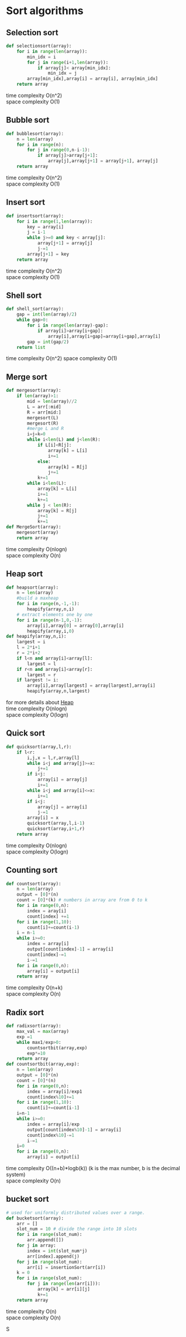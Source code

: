 # Sort algorithms
## Selection sort
```python
def selectionsort(array):
	for i in range(len(array)):
		min_idx = i
		for j in range(i+1,len(array)):
			if array[j]< array[min_idx]:
				min_idx = j
		array[min_idx],array[i] = array[i], array[min_idx]
	return array
```
time complexity O(n^2)  
space complexity O(1)  
## Bubble sort
```python
def bubblesort(array):
	n = len(array)
	for i in range(n):
		for j in range(0,n-i-1):
			if array[j]>array[j+1]:
				array[j],array[j+1] = array[j+1], array[j]
	return array
```
time complexity O(n^2)  
space complexity O(1)  
## Insert sort
```python
def insertsort(array):
	for i in range(1,len(array)):
		key = array[i]
		j = i-1
		while j>=0 and key < array[j]:
			array[j+1] = array[j]
			j-=1
		array[j+1] = key
	return array
```
time complexity O(n^2)  
space complexity O(1)  
## Shell sort
```python
def shell_sort(array):
	gap = int(len(array)/2)
	while gap>0:
		for i in range(len(array)-gap):
			if array[i]>array[i+gap]:
				array[i],array[i+gap]=array[i+gap],array[i]
		gap = int(gap/2)
	return list
```
time complexity O(n^2)
space complexity O(1)
## Merge sort
```python
def mergesort(array):
	if len(array)>1:
		mid = len(array)//2
		L = arr[:mid]
		R = arr[mid:]
		mergesort(L)
		mergesort(R)
		#merge L and R
		i=j=k=0
		while i<len(L) and j<len(R):
			if L[i]<R[j]:
				array[k] = L[i]
				i+=1
			else:
				array[k] = R[j]
				j+=1
			k+=1
		while i<len(L):
			array[k] = L[i]
			i+=1
			k+=1
		while j < len(R):
			array[k] = R[j]
			j+=1
			k+=1
def MergeSort(array):
	mergesort(array)
	return array
```
time complexity O(nlogn)  
space complexity O(n)  
## Heap sort
```python
def heapsort(array):
	n = len(array)
	#build a maxheap
	for i in range(n,-1,-1):
		heapify(array,n,i)
	# extract elements one by one
	for i in range(n-1,0,-1):
		array[i],array[0] = array[0],array[i]
		heapify(array,i,0)
def heapify(array,n,i):
	largest = i
	l = 2*i+1
	r = 2*i+2
	if l<n and array[i]<array[l]:
		largest = l
	if r<n and array[i]<array[r]:
		largest = r
	if largest != i:
		array[i],array[largest] = array[largest],array[i]
		heapify(array,n,largest)
```
for more details about [Heap](./Data-structure/Heap.md)  
time complexity O(nlogn)  
space complexity O(logn)  
## Quick sort
```python
def quicksort(array,l,r):
	if l<r:
		i,j,x = l,r,array[l]
		while i<j and array[j]>=x:
			j+=1
		if i<j:
			array[i] = array[j]
			i+=1
		while i<j and array[i]<=x:
			i+=1
		if i<j:
			array[j] = array[i]
			j-=1
		array[i] = x
		quicksort(array,l,i-1)
		quicksort(array,i+1,r)
	return array
````
time complexity O(nlogn)  
space complexity O(logn)  
## Counting sort
```python
def countsort(array):
	n = len(array)
	output = [0]*(n)
	count = [0]*(k) # numbers in array are from 0 to k
	for i in range(0,n):
		index = aray[i]
		count[index] +=1
	for i in range(1,10):
		count[i]+=count(i-1)
	i = n-1
	while i>=0:
		index = array[i]
		output[count[index]-1] = array[i]
		count[index]-=1
		i-=1
	for i in range(0,n):
		array[i] = output[i]
	return array
```
time complexity O(n+k)  
space complexity O(n)  
## Radix sort
```python
def radixsort(array):
	max_val = max(array)
	exp =1
	while max1/exp>0:
		countsortbit(array,exp)
		exp*=10
	return array
def countsortbit(array,exp):
	n = len(array)
	output = [0]*(n)
	count = [0]*(n)
	for i in range(0,n):
		index = array[i]/exp1
		count[index%10]+=1
	for i in range(1,10):
		count[i]+=count[i-1]
	i=n-1
	while i>=0:
		index = array[i]/exp
		output[count[index%10]-1] = array[i]
		count[index%10]-=1
		i-=1
	i=0
	for i in range(0,n):
		array[i] = output[i]
```
time complexity O((n+b)\*logb(k)) (k is the max number, b is the decimal system)  
space complexity O(n)  
## bucket sort
```python
# used for uniformly distributed values over a range. 
def bucketsort(array):
	arr = []
	slot_num = 10 # divide the range into 10 slots
	for i in range(slot_num):
		arr.append([])
	for j in array:
		index = int(slot_num*j)
		arr[index].append(j)
	for j in range(slot_num):
		arr[i] = insertionSort(arr[i])
	k = 0
	for i in range(slot_num):
		for j in range(len(arr[i])):
			array[k] = arr[i][j]
			k+=1
	return array
```
time complexity O(n)  
space complexity O(n)  

S